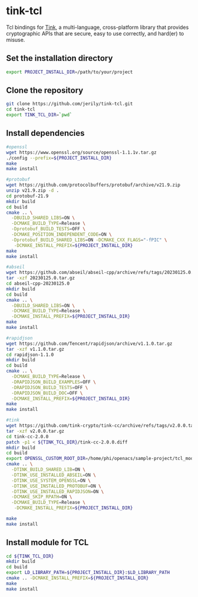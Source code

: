 # tink-tcl

Tcl bindings for [Tink](https://github.com/tink-crypto/tink-cc), a multi-language, cross-platform library that provides cryptographic APIs that are secure, easy to use correctly, and hard(er) to misuse.

## Set the installation directory
```bash
export PROJECT_INSTALL_DIR=/path/to/your/project
```

## Clone the repository
```bash
git clone https://github.com/jerily/tink-tcl.git
cd tink-tcl
export TINK_TCL_DIR=`pwd`
```

## Install dependencies
```bash
#openssl
wget https://www.openssl.org/source/openssl-1.1.1v.tar.gz
./config --prefix=${PROJECT_INSTALL_DIR}
make
make install

#protobuf
wget https://github.com/protocolbuffers/protobuf/archive/v21.9.zip
unzip v21.9.zip -d .
cd protobuf-21.9
mkdir build
cd build
cmake .. \
  -DBUILD_SHARED_LIBS=ON \
  -DCMAKE_BUILD_TYPE=Release \
  -Dprotobuf_BUILD_TESTS=OFF \
  -DCMAKE_POSITION_INDEPENDENT_CODE=ON \
  -Dprotobuf_BUILD_SHARED_LIBS=ON -DCMAKE_CXX_FLAGS="-fPIC" \
   -DCMAKE_INSTALL_PREFIX=${PROJECT_INSTALL_DIR}
make
make install

#abseil
wget https://github.com/abseil/abseil-cpp/archive/refs/tags/20230125.0.tar.gz
tar -xzf 20230125.0.tar.gz
cd abseil-cpp-20230125.0
mkdir build
cd build
cmake .. \
  -DBUILD_SHARED_LIBS=ON \
  -DCMAKE_BUILD_TYPE=Release \
  -DCMAKE_INSTALL_PREFIX=${PROJECT_INSTALL_DIR}
make
make install

#rapidjson
wget https://github.com/Tencent/rapidjson/archive/v1.1.0.tar.gz
tar -xzf v1.1.0.tar.gz
cd rapidjson-1.1.0
mkdir build
cd build
cmake .. \
  -DCMAKE_BUILD_TYPE=Release \
  -DRAPIDJSON_BUILD_EXAMPLES=OFF \
  -DRAPIDJSON_BUILD_TESTS=OFF \
  -DRAPIDJSON_BUILD_DOC=OFF \
  -DCMAKE_INSTALL_PREFIX=${PROJECT_INSTALL_DIR}
make
make install

#tink
wget https://github.com/tink-crypto/tink-cc/archive/refs/tags/v2.0.0.tar.gz
tar -xzf v2.0.0.tar.gz
cd tink-cc-2.0.0
patch -p1 < ${TINK_TCL_DIR}/tink-cc-2.0.0.diff
mkdir build
cd build
export OPENSSL_CUSTOM_ROOT_DIR=/home/phi/openacs/sample-project/tcl_modules
cmake .. \
  -DTINK_BUILD_SHARED_LIB=ON \
  -DTINK_USE_INSTALLED_ABSEIL=ON \
  -DTINK_USE_SYSTEM_OPENSSL=ON \
  -DTINK_USE_INSTALLED_PROTOBUF=ON \
  -DTINK_USE_INSTALLED_RAPIDJSON=ON \
  -DCMAKE_SKIP_RPATH=ON \
  -DCMAKE_BUILD_TYPE=Release \
   -DCMAKE_INSTALL_PREFIX=${PROJECT_INSTALL_DIR}

make
make install
```

## Install module for TCL
```bash
cd ${TINK_TCL_DIR}
mkdir build
cd build
export LD_LIBRARY_PATH=${PROJECT_INSTALL_DIR}:$LD_LIBRARY_PATH
cmake .. -DCMAKE_INSTALL_PREFIX=${PROJECT_INSTALL_DIR}
make
make install
```